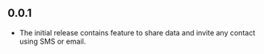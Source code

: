 ## 0.0.1

- The initial release contains feature to share data and invite any contact using SMS or email.
